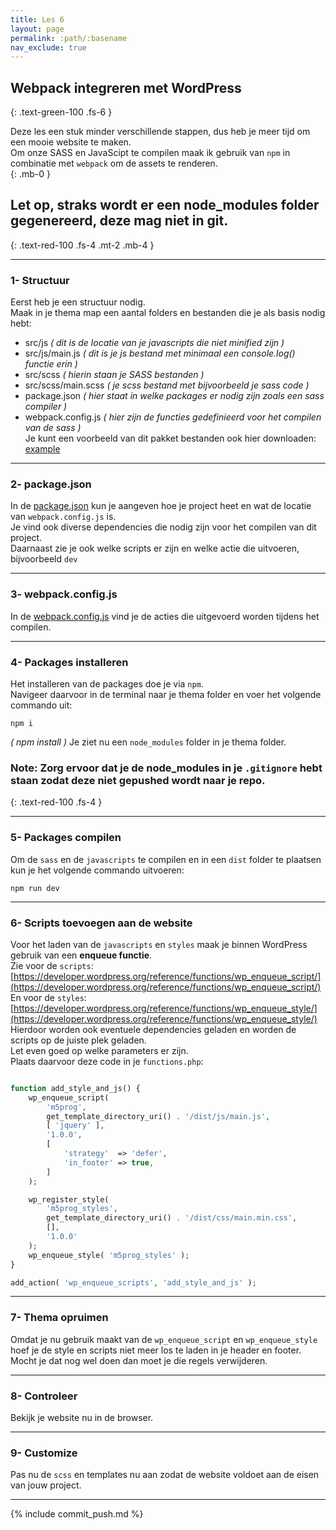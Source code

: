 ```yaml
---
title: Les 6
layout: page
permalink: :path/:basename
nav_exclude: true
---
```


## Webpack integreren met WordPress
{: .text-green-100 .fs-6 }

Deze les een stuk minder verschillende stappen, dus heb je meer tijd om een mooie website te maken.  
Om onze SASS en JavaScipt te compilen maak ik gebruik van `npm` in combinatie met `webpack` om de assets te renderen.  
{: .mb-0 }
## Let op, straks wordt er een **node_modules** folder gegenereerd, deze mag niet in git.
{: .text-red-100 .fs-4 .mt-2 .mb-4 }


---
### 1- Structuur
Eerst heb je een structuur nodig.  
Maak in je thema map een aantal folders en bestanden die je als basis nodig hebt:
- src/js _( dit is de locatie van je javascripts die niet minified zijn )_
- src/js/main.js _( dit is je js bestand met minimaal een console.log() functie erin )_
- src/scss _( hierin staan je SASS bestanden )_
- src/scss/main.scss _( je scss bestand met bijvoorbeeld je sass code )_
- package.json _( hier staat in welke packages er nodig zijn zoals een sass compiler  )_
- webpack.config.js _( hier zijn de functies gedefinieerd voor het compilen van de sass )_  
Je kunt een voorbeeld van dit pakket bestanden ook hier downloaden: [example](data%2Fexample.zip)

---
### 2- package.json
In de [package.json](data%2Fpackage.json) kun je aangeven hoe je project heet en wat de locatie van `webpack.config.js` is.  
Je vind ook diverse dependencies die nodig zijn voor het compilen van dit project.  
Daarnaast zie je ook welke scripts er zijn en welke actie die uitvoeren, bijvoorbeeld `dev`

---
### 3- webpack.config.js
In de [webpack.config.js](data%2Fwebpack.config.js) vind je de acties die uitgevoerd worden tijdens het compilen.  

---
### 4- Packages installeren
Het installeren van de packages doe je via `npm`.  
Navigeer daarvoor in de terminal naar je thema folder en voer het volgende commando uit:  
```shell
npm i
```
_( npm install )_
Je ziet nu een `node_modules` folder in je thema folder.  
### **Note:** Zorg ervoor dat je de node_modules in je `.gitignore` hebt staan zodat deze niet gepushed wordt naar je repo.
{: .text-red-100 .fs-4 }
  
---
### 5- Packages compilen
Om de `sass` en de `javascripts` te compilen en in een `dist` folder te plaatsen kun je het volgende commando uitvoeren:  
```shell
npm run dev
```

---
### 6- Scripts toevoegen aan de website 
Voor het laden van de `javascripts` en `styles` maak je binnen WordPress gebruik van een **enqueue functie**.  
Zie voor de `scripts`: [https://developer.wordpress.org/reference/functions/wp_enqueue_script/](https://developer.wordpress.org/reference/functions/wp_enqueue_script/)  
En voor de `styles`: [https://developer.wordpress.org/reference/functions/wp_enqueue_style/](https://developer.wordpress.org/reference/functions/wp_enqueue_style/)
Hierdoor worden ook eventuele dependencies geladen en worden de scripts op de juiste plek geladen.  
Let even goed op welke parameters er zijn.  
Plaats daarvoor deze code in je `functions.php`:
```php

function add_style_and_js() {
	wp_enqueue_script(
		'm5prog',
		get_template_directory_uri() . '/dist/js/main.js',
		[ 'jquery' ],
		'1.0.0',
		[
			'strategy'  => 'defer',
			'in_footer' => true,
		]
	);

	wp_register_style(
		'm5prog_styles',
		get_template_directory_uri() . '/dist/css/main.min.css',
		[],
		'1.0.0'
	);
	wp_enqueue_style( 'm5prog_styles' );
}

add_action( 'wp_enqueue_scripts', 'add_style_and_js' );
```

---
### 7- Thema opruimen 
Omdat je nu gebruik maakt van de `wp_enqueue_script` en `wp_enqueue_style` hoef je de style en scripts niet meer los te laden in je header en footer.  
Mocht je dat nog wel doen dan moet je die regels verwijderen.

---
### 8- Controleer
Bekijk je website nu in de browser.  

---
### 9- Customize 
Pas nu de `scss` en templates nu aan zodat de website voldoet aan de eisen van jouw project.

---

{% include commit_push.md %}


